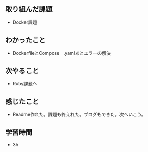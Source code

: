 ## 取り組んだ課題
- Docker課題

## わかったこと
- DockerfileとCompose　.yamlあとエラーの解決

## 次やること
- Ruby課題へ

## 感じたこと
- Readme作れた。課題も終えれた。ブログもできた。次へいこう。

## 学習時間
- 3h
